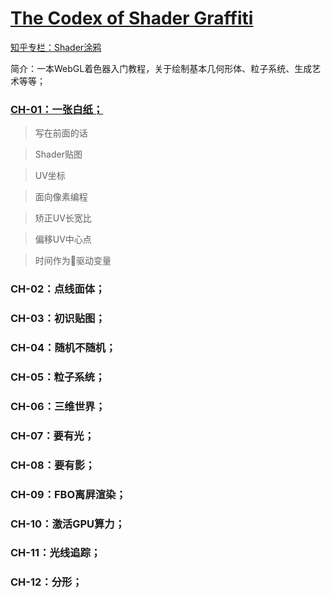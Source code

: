 # [The Codex of Shader Graffiti](https://zhuanlan.zhihu.com/c_1050419252401631232)
[知乎专栏：Shader涂鸦](https://zhuanlan.zhihu.com/c_1050419252401631232)

简介：一本WebGL着色器入门教程，关于绘制基本几何形体、粒子系统、生成艺术等等；

### [CH-01：一张白纸；](https://zhuanlan.zhihu.com/p/51394976)
>写在前面的话

>Shader贴图

>UV坐标

>面向像素编程

>矫正UV长宽比

>偏移UV中心点

>时间作为驱动变量

### CH-02：点线面体；
### CH-03：初识贴图；
### CH-04：随机不随机；
### CH-05：粒子系统；
### CH-06：三维世界；
### CH-07：要有光；
### CH-08：要有影；
### CH-09：FBO离屛渲染；
### CH-10：激活GPU算力；
### CH-11：光线追踪；
### CH-12：分形；